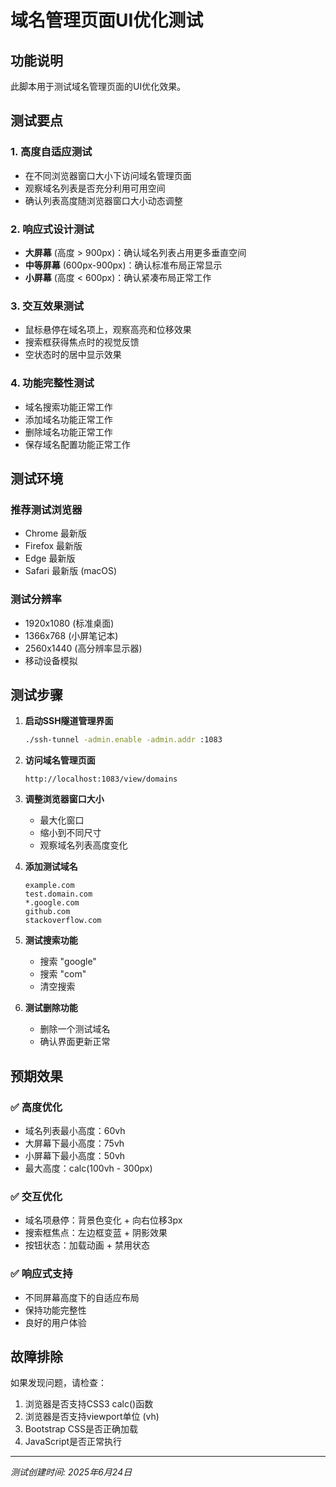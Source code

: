 # 域名管理页面UI优化测试

## 功能说明
此脚本用于测试域名管理页面的UI优化效果。

## 测试要点

### 1. 高度自适应测试
- 在不同浏览器窗口大小下访问域名管理页面
- 观察域名列表是否充分利用可用空间
- 确认列表高度随浏览器窗口大小动态调整

### 2. 响应式设计测试
- **大屏幕** (高度 > 900px)：确认域名列表占用更多垂直空间
- **中等屏幕** (600px-900px)：确认标准布局正常显示
- **小屏幕** (高度 < 600px)：确认紧凑布局正常工作

### 3. 交互效果测试
- 鼠标悬停在域名项上，观察高亮和位移效果
- 搜索框获得焦点时的视觉反馈
- 空状态时的居中显示效果

### 4. 功能完整性测试
- 域名搜索功能正常工作
- 添加域名功能正常工作
- 删除域名功能正常工作
- 保存域名配置功能正常工作

## 测试环境

### 推荐测试浏览器
- Chrome 最新版
- Firefox 最新版
- Edge 最新版
- Safari 最新版 (macOS)

### 测试分辨率
- 1920x1080 (标准桌面)
- 1366x768 (小屏笔记本)
- 2560x1440 (高分辨率显示器)
- 移动设备模拟

## 测试步骤

1. **启动SSH隧道管理界面**
   ```bash
   ./ssh-tunnel -admin.enable -admin.addr :1083
   ```

2. **访问域名管理页面**
   ```
   http://localhost:1083/view/domains
   ```

3. **调整浏览器窗口大小**
   - 最大化窗口
   - 缩小到不同尺寸
   - 观察域名列表高度变化

4. **添加测试域名**
   ```
   example.com
   test.domain.com
   *.google.com
   github.com
   stackoverflow.com
   ```

5. **测试搜索功能**
   - 搜索 "google"
   - 搜索 "com"
   - 清空搜索

6. **测试删除功能**
   - 删除一个测试域名
   - 确认界面更新正常

## 预期效果

### ✅ 高度优化
- 域名列表最小高度：60vh
- 大屏幕下最小高度：75vh
- 小屏幕下最小高度：50vh
- 最大高度：calc(100vh - 300px)

### ✅ 交互优化
- 域名项悬停：背景色变化 + 向右位移3px
- 搜索框焦点：左边框变蓝 + 阴影效果
- 按钮状态：加载动画 + 禁用状态

### ✅ 响应式支持
- 不同屏幕高度下的自适应布局
- 保持功能完整性
- 良好的用户体验

## 故障排除

如果发现问题，请检查：
1. 浏览器是否支持CSS3 calc()函数
2. 浏览器是否支持viewport单位 (vh)
3. Bootstrap CSS是否正确加载
4. JavaScript是否正常执行

---
*测试创建时间: 2025年6月24日*

